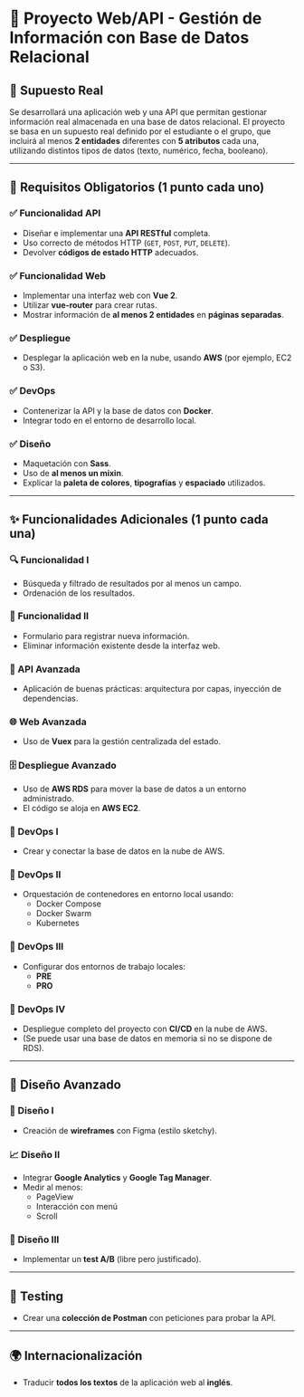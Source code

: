 # 📘 Proyecto Web/API - Gestión de Información con Base de Datos Relacional

## 🧠 Supuesto Real
Se desarrollará una aplicación web y una API que permitan gestionar información real almacenada en una base de datos relacional. El proyecto se basa en un supuesto real definido por el estudiante o el grupo, que incluirá al menos **2 entidades** diferentes con **5 atributos** cada una, utilizando distintos tipos de datos (texto, numérico, fecha, booleano).

---

## 📌 Requisitos Obligatorios (1 punto cada uno)

### ✅ Funcionalidad API
- Diseñar e implementar una **API RESTful** completa.
- Uso correcto de métodos HTTP (`GET`, `POST`, `PUT`, `DELETE`).
- Devolver **códigos de estado HTTP** adecuados.

### ✅ Funcionalidad Web
- Implementar una interfaz web con **Vue 2**.
- Utilizar **vue-router** para crear rutas.
- Mostrar información de **al menos 2 entidades** en **páginas separadas**.

### ✅ Despliegue
- Desplegar la aplicación web en la nube, usando **AWS** (por ejemplo, EC2 o S3).

### ✅ DevOps
- Contenerizar la API y la base de datos con **Docker**.
- Integrar todo en el entorno de desarrollo local.

### ✅ Diseño
- Maquetación con **Sass**.
- Uso de **al menos un mixin**.
- Explicar la **paleta de colores**, **tipografías** y **espaciado** utilizados.

---

## ✨ Funcionalidades Adicionales (1 punto cada una)

### 🔍 Funcionalidad I
- Búsqueda y filtrado de resultados por al menos un campo.
- Ordenación de los resultados.

### 📝 Funcionalidad II
- Formulario para registrar nueva información.
- Eliminar información existente desde la interfaz web.

### 📐 API Avanzada
- Aplicación de buenas prácticas: arquitectura por capas, inyección de dependencias.

### 🌐 Web Avanzada
- Uso de **Vuex** para la gestión centralizada del estado.

### 🗄️ Despliegue Avanzado
- Uso de **AWS RDS** para mover la base de datos a un entorno administrado.
- El código se aloja en **AWS EC2**.

### 🔧 DevOps I
- Crear y conectar la base de datos en la nube de AWS.

### 🔧 DevOps II
- Orquestación de contenedores en entorno local usando:
  - Docker Compose
  - Docker Swarm
  - Kubernetes

### 🔧 DevOps III
- Configurar dos entornos de trabajo locales:
  - **PRE**
  - **PRO**

### 🔧 DevOps IV
- Despliegue completo del proyecto con **CI/CD** en la nube de AWS.
- (Se puede usar una base de datos en memoria si no se dispone de RDS).

---

## 🎨 Diseño Avanzado

### 🧱 Diseño I
- Creación de **wireframes** con Figma (estilo sketchy).

### 📈 Diseño II
- Integrar **Google Analytics** y **Google Tag Manager**.
- Medir al menos:
  - PageView
  - Interacción con menú
  - Scroll

### 🔁 Diseño III
- Implementar un **test A/B** (libre pero justificado).

---

## 🧪 Testing

- Crear una **colección de Postman** con peticiones para probar la API.

---

## 🌍 Internacionalización

- Traducir **todos los textos** de la aplicación web al **inglés**.
